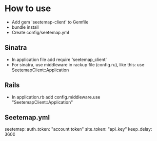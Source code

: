 # How to use

- Add gem 'seetemap-client' to Gemfile
- bundle install
- Create config/seetemap.yml

## Sinatra

- In application file add require 'seetemap\_client'
- For sinatra, use middleware in rackup file (config.ru), like this: use SeetemapClient::Application

## Rails

- In application.rb add config.middleware.use "SeetemapClient::Application"

## Seetemap.yml

  seetemap:
    auth_token: "account token"
    site_token: "api_key"
    keep_delay: 3600

